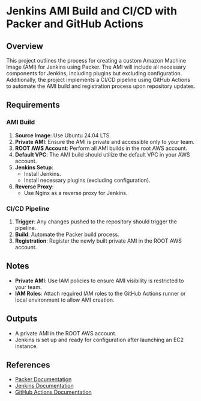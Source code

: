 # Jenkins AMI Build and CI/CD with Packer and GitHub Actions

## Overview
This project outlines the process for creating a custom Amazon Machine Image (AMI) for Jenkins using Packer. The AMI will include all necessary components for Jenkins, including plugins but excluding configuration. Additionally, the project implements a CI/CD pipeline using GitHub Actions to automate the AMI build and registration process upon repository updates.

## Requirements

### AMI Build
1. **Source Image**: Use Ubuntu 24.04 LTS.
2. **Private AMI**: Ensure the AMI is private and accessible only to your team.
3. **ROOT AWS Account**: Perform all AMI builds in the root AWS account.
4. **Default VPC**: The AMI build should utilize the default VPC in your AWS account.
5. **Jenkins Setup**:
   - Install Jenkins.
   - Install necessary plugins (excluding configuration).
6. **Reverse Proxy**:
   - Use Nginx as a reverse proxy for Jenkins.

### CI/CD Pipeline
1. **Trigger**: Any changes pushed to the repository should trigger the pipeline.
2. **Build**: Automate the Packer build process.
3. **Registration**: Register the newly built private AMI in the ROOT AWS account.

## Notes
- **Private AMI**: Use IAM policies to ensure AMI visibility is restricted to your team.
- **IAM Roles**: Attach required IAM roles to the GitHub Actions runner or local environment to allow AMI creation.

## Outputs
- A private AMI in the ROOT AWS account.
- Jenkins is set up and ready for configuration after launching an EC2 instance.

## References
- [Packer Documentation](https://www.packer.io/docs)
- [Jenkins Documentation](https://www.jenkins.io/doc/)
- [GitHub Actions Documentation](https://docs.github.com/en/actions)
